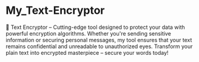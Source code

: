 # My_Text-Encryptor
🔐 Text Encryptor – Cutting-edge tool designed to protect your data with powerful encryption algorithms. Whether you're sending sensitive information or securing personal messages, my tool ensures that your text remains confidential and unreadable to unauthorized eyes. Transform your plain text into encrypted masterpiece – secure your words today!
